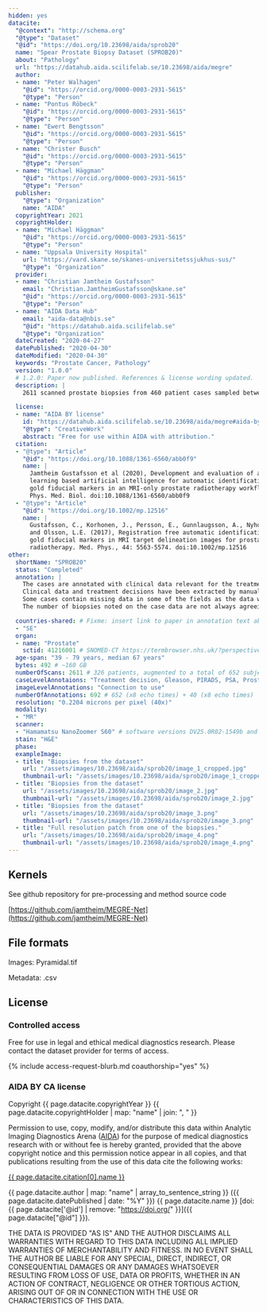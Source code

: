 ```yaml
---
hidden: yes
datacite:
  "@context": "http://schema.org"
  "@type": "Dataset"
  "@id": "https://doi.org/10.23698/aida/sprob20"
  name: "Spear Prostate Biopsy Dataset (SPROB20)"
  about: "Pathology"
  url: "https://datahub.aida.scilifelab.se/10.23698/aida/megre"
  author:
  - name: "Peter Walhagen"
    "@id": "https://orcid.org/0000-0003-2931-5615"
    "@type": "Person"
  - name: "Pontus Röbeck"
    "@id": "https://orcid.org/0000-0003-2931-5615"
    "@type": "Person"
  - name: "Ewert Bengtsson"
    "@id": "https://orcid.org/0000-0003-2931-5615"
    "@type": "Person"
  - name: "Christer Busch"
    "@id": "https://orcid.org/0000-0003-2931-5615"
    "@type": "Person"
  - name: "Michael Häggman"
    "@id": "https://orcid.org/0000-0003-2931-5615"
    "@type": "Person"
  publisher:
    "@type": "Organization"
    name: "AIDA"
  copyrightYear: 2021
  copyrightHolder:
  - name: "Michael Häggman"
    "@id": "https://orcid.org/0000-0003-2931-5615"
    "@type": "Person"
  - name: "Uppsala University Hospital"
    url: "https://vard.skane.se/skanes-universitetssjukhus-sus/"
    "@type": "Organization"
  provider:
  - name: "Christian Jamtheim Gustafsson"
    email: "Christian.JamtheimGustafsson@skane.se"
    "@id": "https://orcid.org/0000-0003-2931-5615"
    "@type": "Person"
  - name: "AIDA Data Hub"
    email: "aida-data@nbis.se"
    "@id": "https://datahub.aida.scilifelab.se"
    "@type": "Organization"
  dateCreated: "2020-04-27"
  datePublished: "2020-04-30"
  dateModified: "2020-04-30"
  keywords: "Prostate Cancer, Pathology"
  version: "1.0.0"
  # 1.2.0: Paper now published. References & license wording updated.
  description: |
    2611 scanned prostate biopsies from 460 patient cases sampled between 2015 and 2018. Clinical data and treatment decisions made in connection with biopsy sampling exist on case level. According to metadata, roughly ¼ of the biopsies contain cancer.

  license:
  - name: "AIDA BY license"
    id: "https://datahub.aida.scilifelab.se/10.23698/aida/megre#aida-by-license"
    "@type": "CreativeWork"
    abstract: "Free for use within AIDA with attribution."
  citation:
  - "@type": "Article"
    "@id": "https://doi.org/10.1088/1361-6560/abb0f9"
    name: |
      Jamtheim Gustafsson et al (2020), Development and evaluation of a deep
      learning based artificial intelligence for automatic identification of
      gold fiducial markers in an MRI-only prostate radiotherapy workflow.
      Phys. Med. Biol. doi:10.1088/1361-6560/abb0f9
  - "@type": "Article"
    "@id": "https://doi.org/10.1002/mp.12516"
    name: |
      Gustafsson, C., Korhonen, J., Persson, E., Gunnlaugsson, A., Nyholm, T.
      and Olsson, L.E. (2017), Registration free automatic identification of
      gold fiducial markers in MRI target delineation images for prostate
      radiotherapy. Med. Phys., 44: 5563-5574. doi:10.1002/mp.12516
other:
  shortName: "SPROB20"
  status: "Completed"
  annotation: |
    The cases are annotated with clinical data relevant for the treatment decision and the following treatment decision made in conjunction with the biopsy sampling.Each image is given an identifier which can be connected to the case by the case mapping file.
    Clinical data and treatment decisions have been extracted by manual medical records search. The information about treatment is what has been noted in conjunction with the diagnosis and has not been verified further that the treatment actually occurred. 
    Some cases contain missing data in some of the fields as the data wasn’t available. 
    The number of biopsies noted on the case data are not always agreeing with the number of biopsies sampled. This as some biopsies may have been resliced or all biopsies might not have been found.

  countries-shared: # Fixme: insert link to paper in annotation text above when published.
  - "SE"
  organ:
  - name: "Prostate"
    sctid: 41216001 # SNOMED-CT https://termbrowser.nhs.uk/?perspective=full&conceptId1=%s
  age-span: "39 - 79 years, median 67 years"
  bytes: 492 # ~160 GB
  numberOfScans: 2611 # 326 patients, augmented to a total of 652 subjects (x8 echo times) for train/validation dataset. 40 additional patients for a test dataset (x8 echo times).
  caseLevelAnnotaions: "Treatment decision, Gleason, PIRADS, PSA, Prostate volume, T-stage, mm tissue total, mm cancer total, N tot biopsies, N pos biopsies, Fxb status"
  imageLevelAnnotations: "Connection to use"
  numberOfAnnotations: 692 # 652 (x8 echo times) + 40 (x8 echo times)
  resolution: "0.2204 microns per pixel (40x)"
  modality:
  - "MR"
  scanner:
  - "Hamamatsu NanoZoomer S60" # software versions DV25.0R02-1549b and DV26.0R03-1831b
  stain: "H&E"
  phase:
  exampleImage:
  - title: "Biopsies from the dataset"
    url: "/assets/images/10.23698/aida/sprob20/image_1_cropped.jpg"
    thumbnail-url: "/assets/images/10.23698/aida/sprob20/image_1_cropped.jpg"
  - title: "Biopsies from the dataset"
    url: "/assets/images/10.23698/aida/sprob20/image_2.jpg"
    thumbnail-url: "/assets/images/10.23698/aida/sprob20/image_2.jpg"
  - title: "Biopsies from the dataset"
    url: "/assets/images/10.23698/aida/sprob20/image_3.png"
    thumbnail-url: "/assets/images/10.23698/aida/sprob20/image_3.png"
  - title: "Full resolution patch from one of the biopsies."
    url: "/assets/images/10.23698/aida/sprob20/image_4.png"
    thumbnail-url: "/assets/images/10.23698/aida/sprob20/image_4.png"
---
```

## Kernels
See github repository for pre-processing and method source code

[https://github.com/jamtheim/MEGRE-Net](https://github.com/jamtheim/MEGRE-Net)

## File formats

Images: Pyramidal.tif

Metadata: .csv

## License
### Controlled access
Free for use in legal and ethical medical diagnostics research.
Please contact the dataset provider for terms of access.

{% include access-request-blurb.md coauthorship="yes" %}

### AIDA BY CA license
Copyright
{{ page.datacite.copyrightYear }}
{{ page.datacite.copyrightHolder | map: "name" |  join: ", " }}

Permission to use, copy, modify, and/or distribute this data within Analytic
Imaging Diagnostics Arena ([AIDA](https://medtech4health.se/aida)) for the
purpose of medical diagnostics research with or without fee is hereby granted,
provided that the above copyright notice and this permission notice appear in
all copies, and that publications resulting from the use of this data cite the
following works:

[{{ page.datacite.citation[0].name }}]({{page.datacite.citation[0]["@id"]}})

{{ page.datacite.author | map: "name" | array_to_sentence_string }}
({{ page.datacite.datePublished | date: "%Y" }})
{{ page.datacite.name }}
[doi:{{ page.datacite['@id'] | remove: "https://doi.org/" }}]({{ page.datacite["@id"] }}).

THE DATA IS PROVIDED "AS IS" AND THE AUTHOR DISCLAIMS ALL WARRANTIES WITH REGARD
TO THIS DATA INCLUDING ALL IMPLIED WARRANTIES OF MERCHANTABILITY AND FITNESS. IN
NO EVENT SHALL THE AUTHOR BE LIABLE FOR ANY SPECIAL, DIRECT, INDIRECT, OR
CONSEQUENTIAL DAMAGES OR ANY DAMAGES WHATSOEVER RESULTING FROM LOSS OF USE, DATA
OR PROFITS, WHETHER IN AN ACTION OF CONTRACT, NEGLIGENCE OR OTHER TORTIOUS
ACTION, ARISING OUT OF OR IN CONNECTION WITH THE USE OR CHARACTERISTICS OF THIS
DATA.
